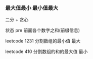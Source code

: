### 最大值最小 最小值最大

二分 + 贪心

状态 pre 前面各个数字之和(前缀信息)

leetcode 1231 分割数组的最小值 最大

leetcode 410 分割数组的和的最大值 最小